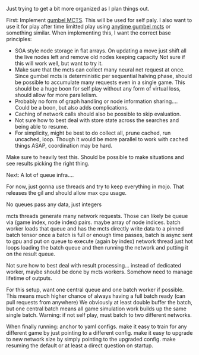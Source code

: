 Just trying to get a bit more organized as I plan things out.

First:
Implement [gumbel MCTS](https://openreview.net/pdf?id=bERaNdoegnO). This will be used for self paly.
I also want to use it for play after time limitted play using [anytime gumbel mcts](https://arxiv.org/pdf/2411.07171) or something similar.
When implementing this, I want the correct base principles:
 - SOA style node storage in flat arrays.
   On updating a move just shift all the live nodes left and remove old nodes keeping capacity
   Not sure if this will work well, but want to try it.
 - Make sure that the mcts can collect many neural net request at once.
   Since gumbel mcts is deterministic per sequential halving phase, should be possible to accumulate many requests even in a single game.
   This should be a huge boon for self play without any form of virtual loss, should allow for more parallelism.
 - Probably no form of graph handling or node information sharing.... Could be a boon, but also adds complications.
 - Caching of network calls should also be possible to skip evaluation.
 - Not sure how to best deal with store state across the searches and being able to resume.
 - For simplicity, might be best to do collect all, prune cached, run uncached, loop.
   Though it would be more parallel to work with cached things ASAP, coordination may be hard.

Make sure to heavily test this.
Should be possible to make situations and see results picking the right thing.


Next:
A lot of queue infra....

For now, just gonna use threads and try to keep everything in mojo.
That releases the gil and should allow max cpu usage.

No queues pass any data, just integers

mcts threads generate many network requests.
Those can likely be queue via (game index, node index) pairs. maybe array of node indices.
batch worker loads that queue and has the mcts directly write data to a pinned batch tensor
once a batch is full or enough time passes, batch is async sent to gpu and put on queue to execute (again by index)
network thread just hot loops loading the batch queue and then running the network and putting it on the result queue.

Not sure how to best deal with result processing...
instead of dedicated worker, maybe should be done by mcts workers.
Somehow need to manage lifetime of outputs.

For this setup, want one central queue and one batch worker if possible.
This means much higher chance of always having a full batch ready (can pull requests from anywhere)
We obviously at least double buffer the batch, but one central batch means all game simulation work builds up the same single batch.
Warning: if not self play, must batch to two different networks.


When finally running:
anchor to yaml configs.
make it easy to train for any different game by just pointing to a different config.
make it easy to upgrade to new network size by simply pointing to the upgraded config.
make resuming the default or at least a direct question on startup.
